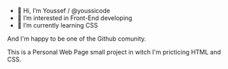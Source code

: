 - 👋 Hi, I’m Youssef / @youssicode
- 👀 I’m interested in Front-End developing
- 🌱 I’m currently learning CSS

And I'm happy to be one of the Github comunity.

This is a Personal Web Page small project in witch I'm pricticing HTML and CSS.

